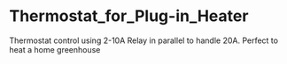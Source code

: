 # Thermostat_for_Plug-in_Heater
 Thermostat control using 2-10A Relay in parallel to handle 20A. Perfect to heat a home greenhouse
